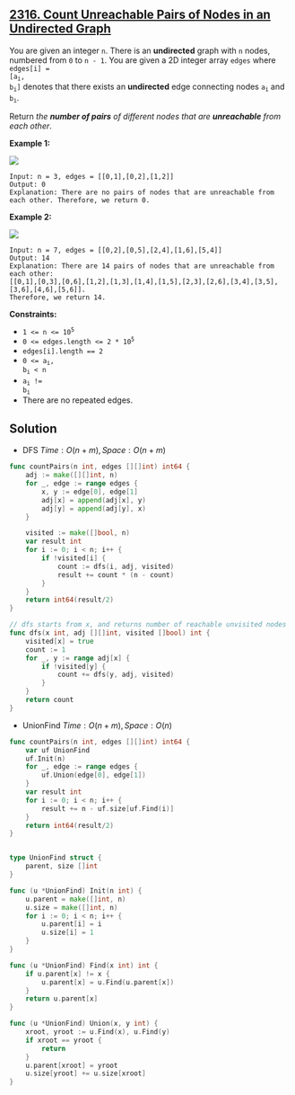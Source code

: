 ## [2316. Count Unreachable Pairs of Nodes in an Undirected Graph](https://leetcode.com/problems/count-unreachable-pairs-of-nodes-in-an-undirected-graph/)


You are given an integer `n`. There is an **undirected** graph with `n` nodes, numbered from `0` to `n - 1`. You are given a 2D integer array `edges` where <code>edges[i] = [a<sub style="display: inline;">i</sub>, b<sub style="display: inline;">i</sub>]</code> denotes that there exists an **undirected** edge connecting nodes <code>a<sub style="display: inline;">i</sub></code> and <code>b<sub style="display: inline;">i</sub></code>.

Return _the **number of pairs** of different nodes that are **unreachable** from each other_.

**Example 1:**

![](https://assets.leetcode.com/uploads/2022/05/05/tc-3.png)

```
Input: n = 3, edges = [[0,1],[0,2],[1,2]]
Output: 0
Explanation: There are no pairs of nodes that are unreachable from each other. Therefore, we return 0.
```

**Example 2:**

![](https://assets.leetcode.com/uploads/2022/05/05/tc-2.png)

```
Input: n = 7, edges = [[0,2],[0,5],[2,4],[1,6],[5,4]]
Output: 14
Explanation: There are 14 pairs of nodes that are unreachable from each other:
[[0,1],[0,3],[0,6],[1,2],[1,3],[1,4],[1,5],[2,3],[2,6],[3,4],[3,5],[3,6],[4,6],[5,6]].
Therefore, we return 14.
```

**Constraints:**

*   <code>1 <= n <= 10<sup>5</sup></code>
*   <code>0 <= edges.length <= 2 * 10<sup>5</sup></code>
*   `edges[i].length == 2`
*   <code>0 <= a<sub style="display: inline;">i</sub>, b<sub style="display: inline;">i</sub> < n</code>
*   <code>a<sub style="display: inline;">i</sub> != b<sub style="display: inline;">i</sub></code>
*   There are no repeated edges.



## Solution

- DFS	$Time: O(n+m), Space: O(n+m)$ 

```go
func countPairs(n int, edges [][]int) int64 {
    adj := make([][]int, n)
    for _, edge := range edges {
        x, y := edge[0], edge[1]
        adj[x] = append(adj[x], y)
        adj[y] = append(adj[y], x)
    }

    visited := make([]bool, n)
    var result int
    for i := 0; i < n; i++ {
        if !visited[i] {
            count := dfs(i, adj, visited)
            result += count * (n - count)
        }
    }
    return int64(result/2)
}

// dfs starts from x, and returns number of reachable unvisited nodes
func dfs(x int, adj [][]int, visited []bool) int {
    visited[x] = true
    count := 1
    for _, y := range adj[x] {
        if !visited[y] {
            count += dfs(y, adj, visited)
        }
    }
    return count
}
```



- UnionFind	$Time: O(n+m), Space: O(n)$ 

```go
func countPairs(n int, edges [][]int) int64 {
    var uf UnionFind
    uf.Init(n)
    for _, edge := range edges {
        uf.Union(edge[0], edge[1])
    }
    var result int
    for i := 0; i < n; i++ {
        result += n - uf.size[uf.Find(i)]
    }
    return int64(result/2)
}


type UnionFind struct {
    parent, size []int
}

func (u *UnionFind) Init(n int) {
    u.parent = make([]int, n)
    u.size = make([]int, n)
    for i := 0; i < n; i++ {
        u.parent[i] = i
        u.size[i] = 1
    }
}

func (u *UnionFind) Find(x int) int {
    if u.parent[x] != x {
        u.parent[x] = u.Find(u.parent[x])
    }
    return u.parent[x]
}

func (u *UnionFind) Union(x, y int) {
    xroot, yroot := u.Find(x), u.Find(y)
    if xroot == yroot {
        return
    }
    u.parent[xroot] = yroot
    u.size[yroot] += u.size[xroot]
}
```

